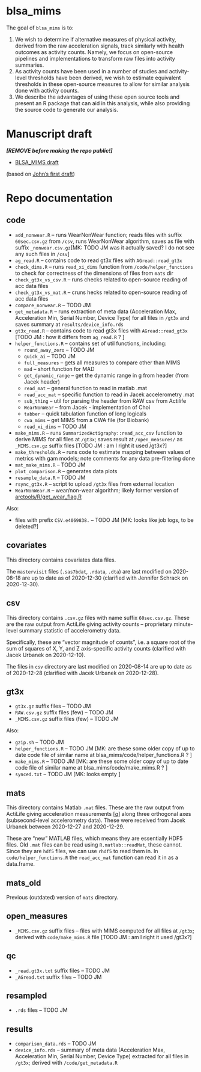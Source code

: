 
<!-- README.md is generated from README.Rmd. Please edit that file -->

# blsa\_mims

<!-- badges: start -->

<!-- badges: end -->

The goal of `blsa_mims` is to:

1.  We wish to determine if alternative measures of physical activity,
    derived from the raw acceleration signals, track similarly with
    health outcomes as activity counts. Namely, we focus on open-source
    pipelines and implementations to transform raw files into activity
    summaries.  
2.  As activity counts have been used in a number of studies and
    activity-level thresholds have been derived, we wish to estimate
    equivalent thresholds in these open-source measures to allow for
    similar analysis done with activity counts.
3.  We describe the advantages of using these open source tools and
    present an R package that can aid in this analysis, while also
    providing the source code to generate our analysis.

# Manuscript draft

***\[REMOVE before making the repo public\!\]***

  - [BLSA\_MIMS
    draft](https://docs.google.com/document/d/1fRP6zrzATz7mky-c44kSXnRAMXghd-DEhVb-YokLtS4/edit?usp=sharing)

(based on [John’s first
draft](https://docs.google.com/document/d/11ULWQlMqsx4NHarXwDPZHmrTHVNL51ZUNEitQhYVF68/edit?usp=sharing))

# Repo documentation

## code

  - `add_nonwear.R` – runs WearNonWear function; reads files with suffix
    `60sec.csv.gz` from `/csv`, runs WearNonWear algorithm, saves as
    file with suffix `_nonwear.csv.gz`\[MK: TODO JM was it actually
    saved? I do not see any such files in `/csv`\]
  - `ag_read.R` – contains code to read gt3x files with
    `AGread::read_gt3x`
  - `check_dims.R` – runs `read_xi_dims` function from
    `/code/helper_functions` to check for correctness of the dimensions
    of files from `mats` dir
  - `check_gt3x_vs_csv.R` – runs checks related to open-source reading
    of acc data files
  - `check_gt3x_vs_mat.R` – cruns hecks related to open-source reading
    of acc data files
  - `compare_nonwear.R` – TODO JM
  - `get_metadata.R` – runs extraction of meta data (Acceleration Max,
    Acceleration Min, Serial Number, Device Type) for all files in
    `/gt3x` and saves summary at `results/device_info.rds`
  - `gt3x_read.R` – contains code to read gt3x files with
    `AGread::read_gt3x` \[TODO JM : how it differs from `ag_read.R` ? \]
  - `helper_functions.R` – contains set of util functions, including:
      - `round_away_zero` – TODO JM
      - `quick_ai` – TODO JM
      - `full_measures` – gets all measures to compare other than MIMS
      - `mad` – short function for MAD
      - `get_dynamic_range` – get the dynamic range in g from header
        (from Jacek header)
      - `read_mat` – general function to read in matlab .mat
      - `read_acc_mat` – specific function to read in Jacek
        accelerometry .mat
      - `sub_thing` – util for parsing the header from RAW csv from
        Actilife
      - `WearNonWear` – from Jacek - implementation of Choi
      - `tabber` – quick tabulation function of long logicals
      - `cwa_mims` – get MIMS from a CWA file (for Biobank)
      - `read_xi_dims` – TODO JM
  - `make_mims.R` – runs `SummarizedActigraphy::read_acc_csv` function
    to derive MIMS for all files at `/gt3x`; saves result at
    `/open_measures/` as `_MIMS.csv.gz` suffix files \[TODO JM : am I
    right it used /gt3x?\]
  - `make_thresholds.R` – runs code to estimate mapping between values
    of metrics with gam models; note comments for any data pre-filtering
    done
  - `mat_make_mims.R` – TODO JM
  - `plot_comparison.R` – generates data plots
  - `resample_data.R` – TODO JM
  - `rsync_gt3x.R` – script to upload `/gt3x` files from external
    location
  - `WearNonWear.R` – wear/non-wear algorithm; likely former version of
    [arctools/R/get\_wear\_flag.R](https://github.com/martakarass/arctools/blob/master/R/get_wear_flag.R)

Also:

  - files with prefix `CSV.e4069838.` – TODO JM \[MK: looks like job
    logs, to be deleted?\]

## covariates

This directory contains covariates data files.

The `mastervisit` files (`.sas7bdat`, `.rdata`, `.dta`) are last
modified on 2020-08-18 are up to date as of 2020-12-30 (clarified with
Jennifer Schrack on 2020-12-30).

## csv

This directory contains `.csv.gz` files with name suffix `60sec.csv.gz`.
These are the raw output from ActiLife giving activity counts –
proprietary minute-level summary statistic of accelerometry data.

Specifically, these are “vector magnitude of counts”, i.e. a square root
of the sum of squares of X, Y, and Z axis-specific activity counts
(clarified with Jacek Urbanek on 2020-12-10).

The files in `csv` directory are last modified on 2020-08-14 are up to
date as of 2020-12-28 (clarified with Jacek Urbanek on 2020-12-28).

## gt3x

  - `gt3x.gz` suffix files – TODO JM
  - `RAW.csv.gz` suffix files (few) – TODO JM
  - `_MIMS.csv.gz` suffix files (few) – TODO JM

Also:

  - `gzip.sh` – TODO JM
  - `helper_functions.R` – TODO JM \[MK: are these some older copy of up
    to date code file of similar name at
    blsa\_mims/code/helper\_functions.R ? \]
  - `make_mims.R` – TODO JM \[MK: are these some older copy of up to
    date code file of similar name at blsa\_mims/code/make\_mims.R ? \]
  - `synced.txt` – TODO JM \[MK: looks empty \]

## mats

This directory contains Matlab `.mat` files. These are the raw output
from ActiLife giving acceleration measurements \[*g*\] along three
orthogonal axes (subsecond-level accelerometry data). These were
received from Jacek Urbanek between 2020-12-27 and 2020-12-29.

These are “new” MATLAB files, which means they are essentially HDF5
files. Old `.mat` files can be read using `R.matlab::readMat`, these
cannot. Since they are `hdf5` files, we can use `rhdf5` to read them in.
In `code/helper_functions.R` the `read_acc_mat` function can read it in
as a data.frame.

## mats\_old

Previous (outdated) version of `mats` directory.

## open\_measures

  - `_MIMS.csv.gz` suffix files – files with MIMS computed for all files
    at `/gt3x`; derived with `code/make_mims.R` file \[TODO JM : am I
    right it used /gt3x?\]

## qc

  - `_read.gt3x.txt` suffix files – TODO JM
  - `_AGread.txt` suffix files – TODO JM

## resampled

  - `.rds` files – TODO JM

## results

  - `comparison_data.rds` – TODO JM
  - `device_info.rds` – summary of meta data (Acceleration Max,
    Acceleration Min, Serial Number, Device Type) extracted for all
    files in `/gt3x`; derived with `/code/get_metadata.R`
